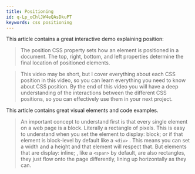 ```yaml
---
title: Positioning
id: q-Lp_oChlJW4eQAsDkuPT
keywords: css positioning
---
```


This article contains a great interactive demo explaining position: 

<LinkBookmark href="https://developer.mozilla.org/en-US/docs/Web/CSS/position" title="Position Property">

> The position CSS property sets how an element is positioned in a document. The top, right, bottom, and left properties determine the final location of positioned elements.

</LinkBookmark>

<link-bookmark href="https://www.youtube.com/watch?v=jx5jmI0UlXU" title="Learn CSS Position In 9 Minutes" :concepts="['How the document flow works', 'When to use relative position', 'All five CSS positions']">

> This video may be short, but I cover everything about each CSS position in this video, so you can learn everything you need to know about CSS position. By the end of this video you will have a deep understanding of the interactions between the different CSS positions, so you can effectively use them in your next project.

</link-bookmark>

<LinkBookmark href="https://www.freecodecamp.org/news/how-to-use-the-position-property-in-css-to-align-elements-d8f49c403a26/" title="How to use the position property in CSS to align elements">This article contains great visual elements and code examples.</LinkBookmark>

<LinkBookmark href="https://css-tricks.com/absolute-relative-fixed-positioining-how-do-they-differ/" title="Absolute, Relative, Fixed Positioning: How Do They Differ?">

> An important concept to understand first is that every single element on a web page is a block. Literally a rectangle of pixels. This is easy to understand when you set the element to display: block; or if that element is block-level by default like a `<div>` . This means you can set a width and a height and that element will respect that. But elements that are display: inline; , like a `<span>` by default, are also rectangles, they just flow onto the page differently, lining up horizontally as they can.

</LinkBookmark>
